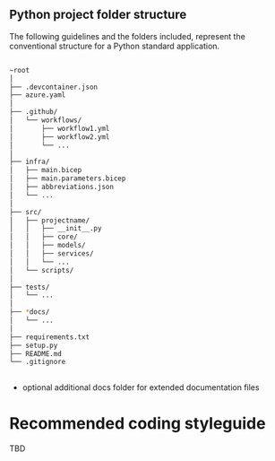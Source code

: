 ## Python project folder structure

The following guidelines and the folders included, represent the conventional structure for a Python standard application.

```bash

~root
│
├── .devcontainer.json              
├── azure.yaml                      
│
├── .github/
│   └── workflows/
│       ├── workflow1.yml           
│       ├── workflow2.yml           
│       └── ...                     
│
├── infra/
│   ├── main.bicep                  
│   ├── main.parameters.bicep       
│   ├── abbreviations.json          
│   └── ...                         
│
├── src/                            
│   ├── projectname/                
│   │   ├── __init__.py             
│   │   ├── core/                   
│   │   ├── models/                 
│   │   ├── services/               
│   │   └── ...
│   └── scripts/                    
│
├── tests/                          
│   └── ...                         
│
├── *docs/                           
│   └── ...                         
│
├── requirements.txt                
├── setup.py                        
├── README.md                       
└── .gitignore                      
             

```
* optional additional docs folder for extended documentation files

# Recommended coding styleguide

TBD